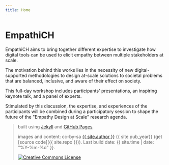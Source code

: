```yaml
---
title: Home
---
```


# EmpathiCH

EmpathiCH aims to bring together different expertise to investigate how digital tools can be used to elicit empathy between multiple stakeholders at scale.
  
The motivation behind this works lies in the necessity of new digital-supported methodologies to design at-scale solutions to societal problems that are balanced, inclusive, and aware of their effect on society.
  
This full-day workshop includes participants' presentations, an inspiring keynote talk, and a panel of experts.
  
Stimulated by this discussion, the expertise, and experiences of the participants will be combined during a participatory session to shape the future of the "Empathy Design at Scale" research agenda.

 
> built using [Jekyll](https://jekyllrb.com/) and [GitHub Pages](https://pages.github.com/)
>
> images and content: cc-by-sa <a href="https://github.com/{{ site.github_username }}">{{ site.author }}</a> {{ site.pub_year}} (get [source code]({{ site.repo }})).
> Last build date: {{ site.time | date: "%Y-%m-%d" }}.
>
> <a href="http://creativecommons.org/licenses/by-sa/4.0/" rel="license"><img style="border-width: 0;" src="https://i.creativecommons.org/l/by-sa/4.0/88x31.png" alt="Creative Commons License" /></a>

